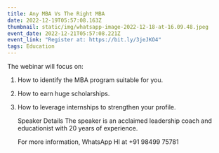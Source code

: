 ```yaml
---
title: Any MBA Vs The Right MBA
date: 2022-12-19T05:57:08.163Z
thumbnail: static/img/whatsapp-image-2022-12-18-at-16.09.48.jpeg
event_date: 2022-12-21T05:57:08.221Z
event_link: "Register at: https://bit.ly/3jeJKO4"
tags: Education
---
```



The webinar will focus on:

1. How to identify the MBA program suitable for you.
2. How to earn huge scholarships.
3. How to leverage internships to strengthen your profile.

   Speaker Details
   The speaker is an acclaimed leadership coach and educationist with 20 years of experience.

   For more information, WhatsApp HI at +91 98499 75781